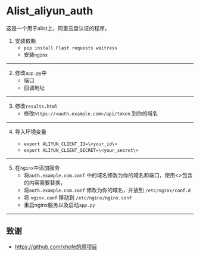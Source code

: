 # Alist_aliyun_auth

这是一个用于alist上，阿里云盘认证的程序。

1. 安装依赖
    - `pip install Flast requests waitress`
    - 安装`nginx`
---
2. 修改`app.py`中
    - 端口
    - 回调地址
---
3. 修改`results.html`
    - 修改`https://<auth.example.com>/api/token` 到你的域名
---
4. 导入环境变量

    - `export ALIYUN_CLIENT_ID=\<your_id\>`
    - `export ALIYUN_CLIENT_SECRET=\<your_secret\>`
--- 
5. 在`nginx`中添加服务
    - 将`auth.example.com.conf` 中的域名修改为你的域名和端口，使用\<\>包含的内容需要替换，
    - 将`auth.example.com.conf` 修改为你的域名，并放到 `/etc/nginx/conf.d`
    - 将 `nginx.conf` 移动到 `/etc/nginx/nginx.conf`
    - 重启nginx服务以及启动`app.py`
---
## 致谢
- https://github.com/xhofe的原项目
